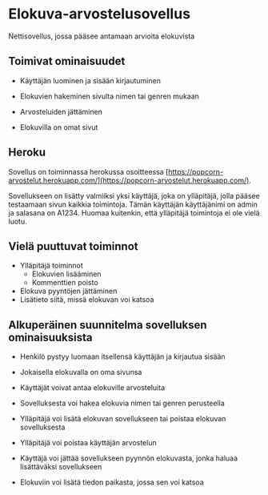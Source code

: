 # Elokuva-arvostelusovellus

Nettisovellus, jossa pääsee antamaan arvioita elokuvista

## Toimivat ominaisuudet

- Käyttäjän luominen ja sisään kirjautuminen

- Elokuvien hakeminen sivulta nimen tai genren mukaan

- Arvosteluiden jättäminen

- Elokuvilla on omat sivut

## Heroku

Sovellus on toiminnassa herokussa osoitteessa [https://popcorn-arvostelut.herokuapp.com/](https://popcorn-arvostelut.herokuapp.com/). 

Sovellukseen on lisätty valmiiksi yksi käyttäjä, joka on ylläpitäjä, jolla pääsee testaamaan sivun kaikkia toimintoja. Tämän käyttäjän käyttäjänimi on admin ja salasana on A1234. Huomaa kuitenkin, että ylläpitäjä toimintoja ei ole vielä luotu. 

## Vielä puuttuvat toiminnot

- Ylläpitäjä toiminnot
	- Elokuvien lisääminen
	- Kommenttien poisto
- Elokuva pyyntöjen jättäminen
- Lisätieto siitä, missä elokuvan voi katsoa

## Alkuperäinen suunnitelma sovelluksen ominaisuuksista

- Henkilö pystyy luomaan itsellensä käyttäjän ja kirjautua sisään

- Jokaisella elokuvalla on oma sivunsa

- Käyttäjät voivat antaa elokuville arvosteluita

- Sovelluksesta voi hakea elokuvia nimen tai genren perusteella

- Ylläpitäjä voi lisätä elokuvan sovellukseen tai poistaa elokuvan sovelluksesta

- Ylläpitäjä voi poistaa käyttäjän arvostelun

- Käyttäjä voi jättää sovellukseen pyynnön elokuvasta, jonka haluaa lisättäväksi sovellukseen

- Elokuviin voi lisätä tiedon paikasta, jossa sen voi katsoa


